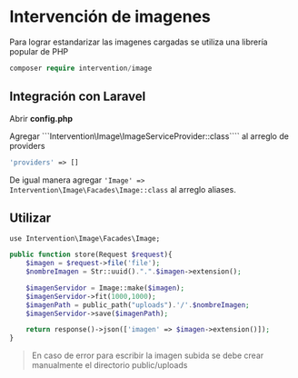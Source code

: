 # Intervención de imagenes

Para lograr estandarizar las imagenes cargadas se utiliza una librería popular de PHP

```PHP
composer require intervention/image
```

## Integración con Laravel

Abrir **config.php**

Agregar ```Intervention\Image\ImageServiceProvider::class```` al arreglo de providers

```php
'providers' => []
```

De igual manera agregar ```'Image' => Intervention\Image\Facades\Image::class``` al arreglo aliases.

## Utilizar 

```use Intervention\Image\Facades\Image;```

```php
public function store(Request $request){
    $imagen = $request->file('file');
    $nombreImagen = Str::uuid().".".$imagen->extension();

    $imagenServidor = Image::make($imagen);
    $imagenServidor->fit(1000,1000);
    $imagenPath = public_path("uploads").'/'.$nombreImagen;
    $imagenServidor->save($imagenPath);

    return response()->json(['imagen' => $imagen->extension()]);
}
```

> En caso de error para escribir la imagen subida se debe crear manualmente el directorio 
> public/uploads